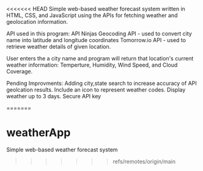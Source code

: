 <<<<<<< HEAD
Simple web-based weather forecast system written in HTML, CSS, and JavaScript using the APIs for fetching weather and geolocation information.

API used in this program:
API Ninjas Geocoding API - used to convert city name into latitude and longitude coordinates
Tomorrow.io API - used to retrieve weather details of given location.

User enters the a city name and program will return that location's current weather information: Temperture, Humidity, Wind Speed, and Cloud Coverage.


Pending Improvments: 
Adding city,state search to increase accuracy of API geolcation results.
Include an icon to represent weather codes.
Display weather up to 3 days.
Secure API key







=======
# weatherApp
Simple web-based weather forecast system 
>>>>>>> refs/remotes/origin/main
